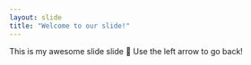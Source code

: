```yaml
---
layout: slide
title: "Welcome to our slide!"
---
```

This is my awesome slide slide 🎉
Use the left arrow to go back!
